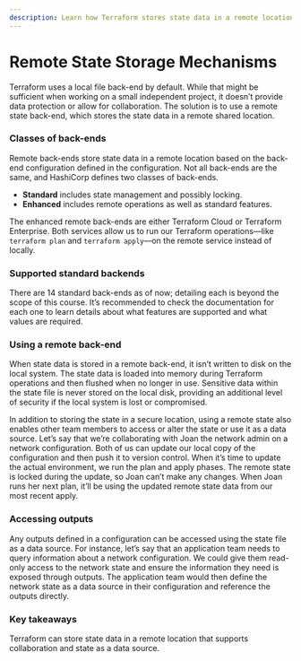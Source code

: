 ```yaml
---
description: Learn how Terraform stores state data in a remote location.
---
```


# Remote State Storage Mechanisms

Terraform uses a local file back-end by default. While that might be sufficient when working on a small independent project, it doesn’t provide data protection or allow for collaboration. The solution is to use a remote state back-end, which stores the state data in a remote shared location.

### Classes of back-ends <a href="#classes-of-back-ends" id="classes-of-back-ends"></a>

Remote back-ends store state data in a remote location based on the back-end configuration defined in the configuration. Not all back-ends are the same, and HashiCorp defines two classes of back-ends.

* **Standard** includes state management and possibly locking.
* **Enhanced** includes remote operations as well as standard features.

The enhanced remote back-ends are either Terraform Cloud or Terraform Enterprise. Both services allow us to run our Terraform operations—like `terraform plan` and `terraform apply`—on the remote service instead of locally.

### Supported standard backends <a href="#supported-standard-backends" id="supported-standard-backends"></a>

There are 14 standard back-ends as of now; detailing each is beyond the scope of this course. It’s recommended to check the documentation for each one to learn details about what features are supported and what values are required.

### Using a remote back-end <a href="#using-a-remote-back-end" id="using-a-remote-back-end"></a>

When state data is stored in a remote back-end, it isn’t written to disk on the local system. The state data is loaded into memory during Terraform operations and then flushed when no longer in use. Sensitive data within the state file is never stored on the local disk, providing an additional level of security if the local system is lost or compromised.

In addition to storing the state in a secure location, using a remote state also enables other team members to access or alter the state or use it as a data source. Let’s say that we’re collaborating with Joan the network admin on a network configuration. Both of us can update our local copy of the configuration and then push it to version control. When it’s time to update the actual environment, we run the plan and apply phases. The remote state is locked during the update, so Joan can’t make any changes. When Joan runs her next plan, it’ll be using the updated remote state data from our most recent apply.

### Accessing outputs <a href="#accessing-outputs" id="accessing-outputs"></a>

Any outputs defined in a configuration can be accessed using the state file as a data source. For instance, let’s say that an application team needs to query information about a network configuration. We could give them read-only access to the network state and ensure the information they need is exposed through outputs. The application team would then define the network state as a data source in their configuration and reference the outputs directly.

### Key takeaways <a href="#key-takeaways" id="key-takeaways"></a>

Terraform can store state data in a remote location that supports collaboration and state as a data source.
